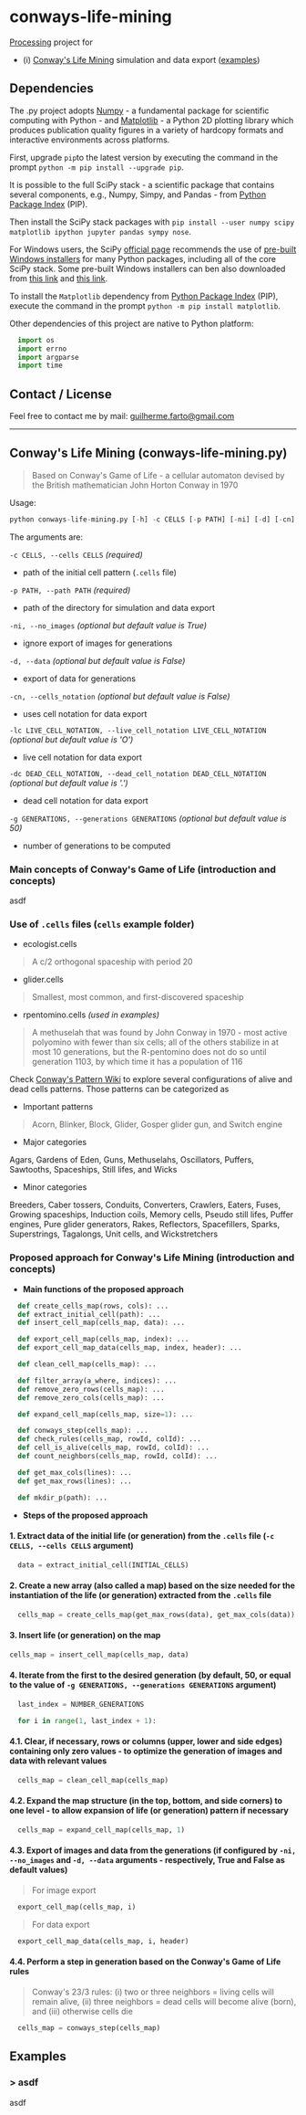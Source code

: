 # conways-life-mining

[Processing](https://processing.org/) project for

* (i) [Conway's Life Mining](#conways-life-mining) simulation and data export ([examples](#all-examples))

## Dependencies

The .py project adopts [Numpy](http://www.numpy.org/) - a fundamental package for scientific computing with Python - and [Matplotlib](http://matplotlib.org/) - a Python 2D plotting library which produces publication quality figures in a variety of hardcopy formats and interactive environments across platforms.

First, upgrade `pip`to the latest version by executing the command in the prompt `python -m pip install --upgrade pip`.

It is possible to the full SciPy stack - a scientific package that contains several components, e.g., Numpy, Simpy, and Pandas - from [Python Package Index](https://pypi.python.org/pypi/pip) (PIP).

Then install the SciPy stack packages with `pip install --user numpy scipy matplotlib ipython jupyter pandas sympy nose`.

For Windows users, the SciPy [official page](https://www.scipy.org/install.html) recommends the use of [pre-built Windows installers](http://www.lfd.uci.edu/~gohlke/pythonlibs/) for many Python packages, including all of the core SciPy stack. Some pre-built Windows installers can ben also downloaded from [this link](https://sourceforge.net/projects/scipy/) and [this link](https://sourceforge.net/projects/scipy/files/scipy/0.16.1/).

To install the `Matplotlib` dependency from [Python Package Index](https://pypi.python.org/pypi/pip) (PIP), execute the command in the prompt `python -m pip install matplotlib`.

Other dependencies of this project are native to Python platform:

```python
  import os
  import errno
  import argparse
  import time
```

## Contact / License

Feel free to contact me by mail: guilherme.farto@gmail.com

---

<a name="conways-life-mining"></a>
## Conway's Life Mining (conways-life-mining.py)
> Based on Conway's Game of Life - a cellular automaton devised by the British mathematician John Horton Conway in 1970

Usage:
```python
python conways-life-mining.py [-h] -c CELLS [-p PATH] [-ni] [-d] [-cn] [-lc LIVE_CELL_NOTATION] [-dc DEAD_CELL_NOTATION] [-g GENERATIONS]
```

The arguments are:

`-c CELLS, --cells CELLS` *(required)*
* path of the initial cell pattern (`.cells` file)

`-p PATH, --path PATH` *(required)*
* path of the directory for simulation and data export

`-ni, --no_images` *(optional but default value is True)*
* ignore export of images for generations

`-d, --data` *(optional but default value is False)*
* export of data for generations

`-cn, --cells_notation` *(optional but default value is False)*
* uses cell notation for data export

`-lc LIVE_CELL_NOTATION, --live_cell_notation LIVE_CELL_NOTATION` *(optional but default value is 'O')*
* live cell notation for data export

`-dc DEAD_CELL_NOTATION, --dead_cell_notation DEAD_CELL_NOTATION` *(optional but default value is '.')*
* dead cell notation for data export

`-g GENERATIONS, --generations GENERATIONS` *(optional but default value is 50)*
* number of generations to be computed

### Main concepts of Conway's Game of Life (introduction and concepts)

asdf

### Use of `.cells` files (`cells` example folder)

* ecologist.cells

> A c/2 orthogonal spaceship with period 20

* glider.cells

> Smallest, most common, and first-discovered spaceship

* rpentomino.cells *(used in examples)*

> A methuselah that was found by John Conway in 1970 - most active polyomino with fewer than six cells; all of the others stabilize in at most 10 generations, but the R-pentomino does not do so until generation 1103, by which time it has a population of 116

Check [Conway's Pattern Wiki](http://www.conwaylife.com/wiki/Category:Patterns) to explore several configurations of alive and dead cells patterns. Those patterns can be categorized as

* Important patterns

> Acorn, Blinker, Block, Glider, Gosper glider gun, and Switch engine

* Major categories

Agars, Gardens of Eden, Guns, Methuselahs, Oscillators, Puffers, Sawtooths, Spaceships, Still lifes, and Wicks

* Minor categories

Breeders, Caber tossers, Conduits, Converters, Crawlers, Eaters, Fuses, Growing spaceships, Induction coils, Memory cells, Pseudo still lifes, Puffer engines, Pure glider generators, Rakes, Reflectors, Spacefillers, Sparks, Superstrings, Tagalongs, Unit cells, and Wickstretchers

### Proposed approach for Conway's Life Mining (introduction and concepts)

* **Main functions of the proposed approach**

```python
  def create_cells_map(rows, cols): ...
  def extract_initial_cell(path): ...
  def insert_cell_map(cells_map, data): ...

  def export_cell_map(cells_map, index): ...
  def export_cell_map_data(cells_map, index, header): ...

  def clean_cell_map(cells_map): ...

  def filter_array(a_where, indices): ...
  def remove_zero_rows(cells_map): ...
  def remove_zero_cols(cells_map): ...

  def expand_cell_map(cells_map, size=1): ...

  def conways_step(cells_map): ...
  def check_rules(cells_map, rowId, colId): ...
  def cell_is_alive(cells_map, rowId, colId): ...
  def count_neighbors(cells_map, rowId, colId): ...

  def get_max_cols(lines): ...
  def get_max_rows(lines): ...

  def mkdir_p(path): ...
```

* **Steps of the proposed approach**

#### 1. Extract data of the initial life (or generation) from the `.cells` file (`-c CELLS, --cells CELLS` argument)

```python
  data = extract_initial_cell(INITIAL_CELLS)
```

#### 2. Create a new array (also called a map) based on the size needed for the instantiation of the life (or generation) extracted from the `.cells` file

```python
  cells_map = create_cells_map(get_max_rows(data), get_max_cols(data))
```

#### 3. Insert life (or generation) on the map

```python
cells_map = insert_cell_map(cells_map, data)
```

#### 4. Iterate from the first to the desired generation (by default, 50, or equal to the value of `-g GENERATIONS, --generations GENERATIONS` argument)

```python
  last_index = NUMBER_GENERATIONS

  for i in range(1, last_index + 1):
```

#### 4.1. Clear, if necessary, rows or columns (upper, lower and side edges) containing only zero values - to optimize the generation of images and data with relevant values

```python
  cells_map = clean_cell_map(cells_map)
```

#### 4.2. Expand the map structure (in the top, bottom, and side corners) to one level - to allow expansion of life (or generation) pattern if necessary

```python
  cells_map = expand_cell_map(cells_map, 1)
```

#### 4.3. Export of images and data from the generations (if configured by `-ni, --no_images` and `-d, --data` arguments - respectively, True and False as default values)

> For image export

```python
  export_cell_map(cells_map, i)
```

> For data export

```python
  export_cell_map_data(cells_map, i, header)
```

#### 4.4. Perform a step in generation based on the Conway's Game of Life rules

> Conway's 23/3 rules: (i) two or three neighbors = living cells will remain alive, (ii) three neighbors = dead cells will become alive (born), and (iii) otherwise cells die

```python
  cells_map = conways_step(cells_map)
```

<a name="all-examples"></a>
## Examples

<a name="conways-life-mining-examples-1"></a>
### > asdf

asdf

